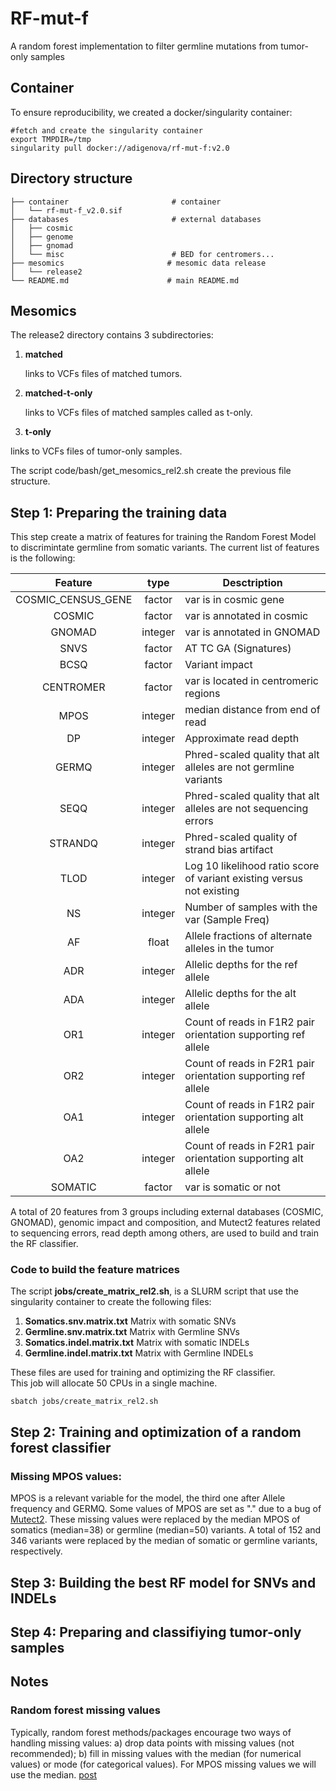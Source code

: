 # RF-mut-f
A random forest implementation to filter germline mutations from tumor-only samples


## Container
To ensure reproducibility, we created a docker/singularity container:

```
#fetch and create the singularity container
export TMPDIR=/tmp
singularity pull docker://adigenova/rf-mut-f:v2.0
```


## Directory structure

```
├── container						# container 
│   └── rf-mut-f_v2.0.sif	
├── databases						# external databases
│   ├── cosmic					
│   ├── genome
│   ├── gnomad
│   └── misc						# BED for centromers...
├── mesomics					   # mesomic data release
│   └── release2
└── README.md					   # main README.md	
```


## Mesomics 

The release2 directory contains 3 subdirectories:


1. **matched**
 
	links  to VCFs files of matched tumors.
	
2. **matched-t-only**
 
   links to VCFs files of matched samples called as t-only.
   	  
3. **t-only**
  
 links to  VCFs files of tumor-only samples.
 
 	
The script code/bash/get_mesomics_rel2.sh create the previous file structure.

## Step 1: Preparing the training data
This step create a matrix of features for training the Random Forest Model to discrimintate germline from somatic variants. The current list of features is the following:


| Feature           | type   | Desctription                                                            |
|:--------------------:|:----------:|-------------------------------------------------------------------------|
| COSMIC\_CENSUS\_GENE | factor   | var is in cosmic gene                                                   |
| COSMIC             | factor   | var is annotated in cosmic                                              |
| GNOMAD             | integer  | var is annotated in GNOMAD                                              |
| SNVS               | factor   | AT TC GA (Signatures)                                                   |
| BCSQ               | factor   | Variant impact                                                          |
| CENTROMER          | factor   | var is located in centromeric regions                                   |
| MPOS               | integer  | median distance from end of read                                        |
| DP                 | integer  | Approximate read depth                                                  |
| GERMQ              | integer  | Phred-scaled quality that alt alleles are not germline   variants       |
| SEQQ               | integer  | Phred-scaled quality that alt alleles are not sequencing   errors       |
| STRANDQ            | integer  | Phred-scaled quality of strand bias artifact                            |
| TLOD               | integer  | Log 10 likelihood ratio score of variant existing versus not   existing |
| NS                 | integer  | Number of samples with the var (Sample Freq)                            |
| AF                 | float    | Allele fractions of alternate alleles in the tumor                      |
| ADR                | integer  | Allelic depths for the ref allele                                       |
| ADA                | integer  | Allelic depths for the alt allele                                       |
| OR1                | integer  | Count of reads in F1R2 pair orientation supporting  ref allele          |
| OR2                | integer  | Count of reads in F2R1 pair orientation supporting ref allele           |
| OA1                | integer  | Count of reads in F1R2 pair orientation supporting alt allele           |
| OA2                | integer  | Count of reads in F2R1 pair orientation supporting alt allele           |
| SOMATIC            | factor   | var is somatic or not                                                   |


A total of 20 features from 3 groups including external databases (COSMIC, GNOMAD), genomic impact and composition, and Mutect2 features related to sequencing errors, read depth among others, are used to build and train the RF classifier.



### Code to build the feature matrices

The script **jobs/create\_matrix\_rel2.sh**, is a SLURM script that use the singularity container to create the following files: 

1. **Somatics.snv.matrix.txt**
    Matrix with somatic SNVs  
2. **Germline.snv.matrix.txt**
    Matrix with Germline SNVs 
3. **Somatics.indel.matrix.txt**
    Matrix with somatic INDELs 
4. **Germline.indel.matrix.txt** 
 	Matrix with Germline INDELs 
 	
These files are used for training and optimizing the RF classifier. 	
This job will allocate 50 CPUs in a single machine. 

```
sbatch jobs/create_matrix_rel2.sh
```

## Step 2: Training and optimization of a random forest classifier





### Missing MPOS values:
MPOS is a relevant variable for the model, the third one after Allele frequency and GERMQ. Some values of MPOS are set as  "." due to a bug of [Mutect2](https://github.com/broadinstitute/gatk/issues/6342). These missing values were replaced by the median MPOS of somatics (median=38) or germline (median=50) variants. A total of 152 and 346 variants were replaced by the median of somatic or germline variants, respectively.


## Step 3: Building the best RF model for SNVs and INDELs


## Step 4: Preparing and classifiying tumor-only samples



## Notes

### Random forest missing values

Typically, random forest methods/packages encourage two ways of handling missing values: a) drop data points with missing values (not recommended); b) fill in missing values with the median (for numerical values) or mode (for categorical values). For MPOS missing values we will use the median. [post](https://medium.com/airbnb-engineering/overcoming-missing-values-in-a-random-forest-classifier-7b1fc1fc03ba#:~:text=Typically%2C%20random%20forest%20methods%2Fpackages,mode%20(for%20categorical%20values))
